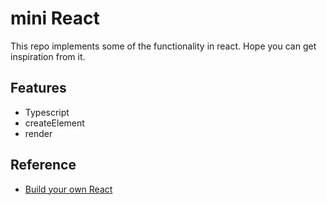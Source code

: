 # mini React

This repo implements some of the functionality in react. Hope you can get inspiration from it.

## Features
- Typescript
- createElement
- render

## Reference
- [Build your own React](https://pomb.us/build-your-own-react/)
